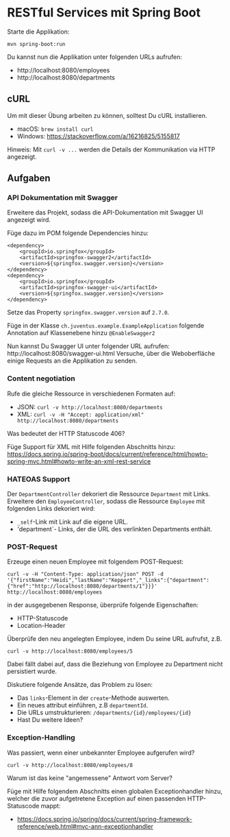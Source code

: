 # RESTful Services mit Spring Boot 

Starte die Applikation:

    mvn spring-boot:run
    
Du kannst nun die Applikation unter folgenden URLs aufrufen: 
- http://localhost:8080/employees
- http://localhost:8080/departments

## cURL

Um mit dieser Übung arbeiten zu können, solltest Du cURL installieren. 

- macOS: `brew install curl`
- Windows: https://stackoverflow.com/a/16216825/5155817

Hinweis: Mit `curl -v ...` werden die Details der Kommunikation via HTTP angezeigt.

## Aufgaben

### API Dokumentation mit Swagger

Erweitere das Projekt, sodass die API-Dokumentation mit Swagger UI angezeigt wird.

Füge dazu im POM folgende Dependencies hinzu: 

    <dependency>
        <groupId>io.springfox</groupId>
        <artifactId>springfox-swagger2</artifactId>
        <version>${springfox.swagger.version}</version>
    </dependency>
    <dependency>
        <groupId>io.springfox</groupId>
        <artifactId>springfox-swagger-ui</artifactId>
        <version>${springfox.swagger.version}</version>
    </dependency>
    
Setze das Property `springfox.swagger.version` auf `2.7.0`.

Füge in der Klasse `ch.juventus.example.ExampleApplication` folgende Annotation auf Klassenebene hinzu `@EnableSwagger2`

Nun kannst Du Swagger UI unter folgender URL aufrufen: http://localhost:8080/swagger-ui.html
Versuche, über die Weboberfläche einige Requests an die Applikation zu senden.

### Content negotiation

Rufe die gleiche Ressource in verschiedenen Formaten auf:

- JSON: `curl -v http://localhost:8080/departments`
- XML: `curl -v -H "Accept: application/xml" http://localhost:8080/departments`

Was bedeutet der HTTP Statuscode 406?

Füge Support für XML mit Hilfe folgenden Abschnitts hinzu: 
https://docs.spring.io/spring-boot/docs/current/reference/html/howto-spring-mvc.html#howto-write-an-xml-rest-service

### HATEOAS Support

Der `DepartmentController` dekoriert die Ressource `Department` mit Links. 
Erweitere den `EmployeeController`, sodass die Ressource `Employee` mit folgenden Links dekoriert wird:
- `_self`-Link mit Link auf die eigene URL.
- 'department`- Links, der die URL des verlinkten Departments enthält.

### POST-Request

Erzeuge einen neuen Employee mit folgendem POST-Request:

    curl -v -H "Content-Type: application/json" POST -d '{"firstName":"Heidi","lastName":"Keppert","_links":{"department":{"href":"http://localhost:8080/departments/1"}}}' http://localhost:8080/employees

in der ausgegebenen Response, überprüfe folgende Eigenschaften:
- HTTP-Statuscode
- Location-Header

Überprüfe den neu angelegten Employee, indem Du seine URL aufrufst, z.B. 

    curl -v http://localhost:8080/employees/5

Dabei fällt dabei auf, dass die Beziehung von Employee zu Department nicht persistiert wurde. 

Diskutiere folgende Ansätze, das Problem zu lösen:
- Das `links`-Element in der `create`-Methode auswerten.
- Ein neues attribut einführen, z.B `departmentId`.
- Die URLs umstrukturieren: `/departments/{id}/employees/{id}` 
- Hast Du weitere Ideen?


### Exception-Handling

Was passiert, wenn einer unbekannter Employee aufgerufen wird?

    curl -v http://localhost:8080/employees/8

Warum ist das keine "angemessene" Antwort vom Server?

Füge mit Hilfe folgendem Abschnitts einen globalen Exceptionhandler hinzu, 
welcher die zuvor aufgetretene Exception auf einen passenden HTTP-Statuscode mappt:
- https://docs.spring.io/spring/docs/current/spring-framework-reference/web.html#mvc-ann-exceptionhandler